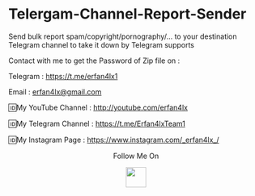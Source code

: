 # Telergam-Channel-Report-Sender
Send bulk report spam/copyright/pornography/... to your destination Telegram channel to take it down by Telegram supports

Contact with me to get the Password of Zip file on :

 Telegram : https://t.me/erfan4lx1
  
 Email : erfan4lx@gmail.com
 

🆔My YouTube Channel : http://youtube.com/erfan4lx

🆔My Telegram Channel : https://t.me/Erfan4lxTeam1

🆔My Instagram Page : https://www.instagram.com/_erfan4lx_/

<p align="center">
  Follow Me On
</p>
<p align="center">
  <a href="https://www.youtube.com/c/erfan4lx?sub_confirmation=1">
    <img src="https://www.iconsdb.com/icons/preview/black/youtube-4-xxl.png" width="40" height="40">
  </a>
</p>

